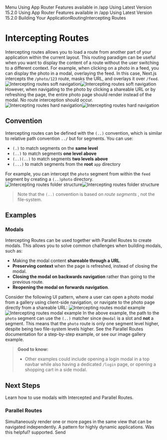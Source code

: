 Menu
Using App Router
Features available in /app
Using Latest Version
15.2.0
Using App Router
Features available in /app
Using Latest Version
15.2.0
Building Your ApplicationRoutingIntercepting Routes
# Intercepting Routes
Intercepting routes allows you to load a route from another part of your application within the current layout. This routing paradigm can be useful when you want to display the content of a route without the user switching to a different context.
For example, when clicking on a photo in a feed, you can display the photo in a modal, overlaying the feed. In this case, Next.js intercepts the `/photo/123` route, masks the URL, and overlays it over `/feed`.
![Intercepting routes soft navigation](https://nextjs.org/_next/image?url=https%3A%2F%2Fh8DxKfmAPhn8O0p3.public.blob.vercel-storage.com%2Fdocs%2Flight%2Fintercepting-routes-soft-navigate.png&w=3840&q=75)![Intercepting routes soft navigation](https://nextjs.org/_next/image?url=https%3A%2F%2Fh8DxKfmAPhn8O0p3.public.blob.vercel-storage.com%2Fdocs%2Fdark%2Fintercepting-routes-soft-navigate.png&w=3840&q=75)
However, when navigating to the photo by clicking a shareable URL or by refreshing the page, the entire photo page should render instead of the modal. No route interception should occur.
![Intercepting routes hard navigation](https://nextjs.org/_next/image?url=https%3A%2F%2Fh8DxKfmAPhn8O0p3.public.blob.vercel-storage.com%2Fdocs%2Flight%2Fintercepting-routes-hard-navigate.png&w=3840&q=75)![Intercepting routes hard navigation](https://nextjs.org/_next/image?url=https%3A%2F%2Fh8DxKfmAPhn8O0p3.public.blob.vercel-storage.com%2Fdocs%2Fdark%2Fintercepting-routes-hard-navigate.png&w=3840&q=75)
## Convention
Intercepting routes can be defined with the `(..)` convention, which is similar to relative path convention `../` but for segments.
You can use:
  * `(.)` to match segments on the **same level**
  * `(..)` to match segments **one level above**
  * `(..)(..)` to match segments **two levels above**
  * `(...)` to match segments from the **root** `app` directory


For example, you can intercept the `photo` segment from within the `feed` segment by creating a `(..)photo` directory.
![Intercepting routes folder structure](https://nextjs.org/_next/image?url=https%3A%2F%2Fh8DxKfmAPhn8O0p3.public.blob.vercel-storage.com%2Fdocs%2Flight%2Fintercepted-routes-files.png&w=3840&q=75)![Intercepting routes folder structure](https://nextjs.org/_next/image?url=https%3A%2F%2Fh8DxKfmAPhn8O0p3.public.blob.vercel-storage.com%2Fdocs%2Fdark%2Fintercepted-routes-files.png&w=3840&q=75)
> Note that the `(..)` convention is based on _route segments_ , not the file-system.
## Examples
### Modals
Intercepting Routes can be used together with Parallel Routes to create modals. This allows you to solve common challenges when building modals, such as:
  * Making the modal content **shareable through a URL**.
  * **Preserving context** when the page is refreshed, instead of closing the modal.
  * **Closing the modal on backwards navigation** rather than going to the previous route.
  * **Reopening the modal on forwards navigation**.


Consider the following UI pattern, where a user can open a photo modal from a gallery using client-side navigation, or navigate to the photo page directly from a shareable URL:
![Intercepting routes modal example](https://nextjs.org/_next/image?url=https%3A%2F%2Fh8DxKfmAPhn8O0p3.public.blob.vercel-storage.com%2Fdocs%2Flight%2Fintercepted-routes-modal-example.png&w=3840&q=75)![Intercepting routes modal example](https://nextjs.org/_next/image?url=https%3A%2F%2Fh8DxKfmAPhn8O0p3.public.blob.vercel-storage.com%2Fdocs%2Fdark%2Fintercepted-routes-modal-example.png&w=3840&q=75)
In the above example, the path to the `photo` segment can use the `(..)` matcher since `@modal` is a slot and **not** a segment. This means that the `photo` route is only one segment level higher, despite being two file-system levels higher.
See the Parallel Routes documentation for a step-by-step example, or see our image gallery example.
> **Good to know:**
>   * Other examples could include opening a login modal in a top navbar while also having a dedicated `/login` page, or opening a shopping cart in a side modal.
> 

## Next Steps
Learn how to use modals with Intercepted and Parallel Routes.
### Parallel Routes
Simultaneously render one or more pages in the same view that can be navigated independently. A pattern for highly dynamic applications.
Was this helpful?
supported.
Send
